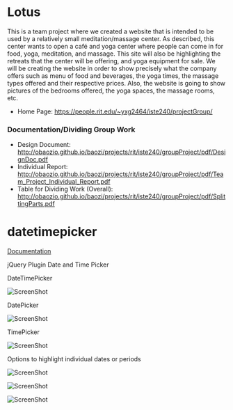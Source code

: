 # Lotus
This is a team project where we created a website that is intended to be used by a relatively small meditation/massage center. As described, this center wants to open a café and yoga center where people can come in for food, yoga, meditation, and massage. This site will also be highlighting the retreats that the center will be offering, and yoga equipment for sale. We will be creating the website in order to show precisely what the company offers such as menu of food and beverages, the yoga times, the massage types offered and their respective prices. Also, the website is going to show pictures of the bedrooms offered, the yoga spaces, the massage rooms, etc.

- Home Page:
https://people.rit.edu/~yxg2464/iste240/projectGroup/
 <!-- http://obaozio.github.io/baozi/projects/rit/iste240/groupProject/index.php GitHub Pages do NOT support php pages -->

### Documentation/Dividing Group Work
- Design Document:  http://obaozio.github.io/baozi/projects/rit/iste240/groupProject/pdf/DesignDoc.pdf
- Individual Report: http://obaozio.github.io/baozi/projects/rit/iste240/groupProject/pdf/Team_Project_Individual_Report.pdf
- Table for Dividing Work (Overall):  http://obaozio.github.io/baozi/projects/rit/iste240/groupProject/pdf/SplittingParts.pdf



# datetimepicker
[Documentation][doc]


jQuery Plugin Date and Time Picker

DateTimePicker

![ScreenShot](https://raw.github.com/xdan/datetimepicker/master/screen/1.png)

DatePicker

![ScreenShot](https://raw.github.com/xdan/datetimepicker/master/screen/2.png)

TimePicker

![ScreenShot](https://raw.github.com/xdan/datetimepicker/master/screen/3.png)

Options to highlight individual dates or periods

![ScreenShot](https://raw.github.com/Mingpao/datetimepicker/master/screen/4.png)

![ScreenShot](https://raw.github.com/Mingpao/datetimepicker/master/screen/5.png)

![ScreenShot](https://raw.github.com/Mingpao/datetimepicker/master/screen/6.png)

[doc]: http://xdsoft.net/jqplugins/datetimepicker/

